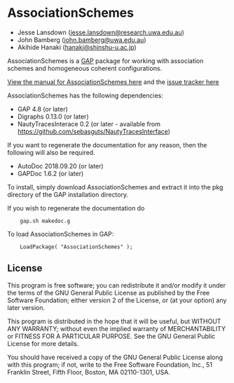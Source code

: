 # AssociationSchemes

* Jesse Lansdown (jesse.lansdown@research.uwa.edu.au)
* John Bamberg (john.bamberg@uwa.edu.au)
* Akihide Hanaki (hanaki@shinshu-u.ac.jp)

AssociationSchemes is a [GAP](https://www.gap-system.org) package for working with association schemes and homogeneous
coherent configurations.

[View the manual for AssociationSchemes here](http://www.jesselansdown.com/AssociationSchemes/doc/manual.pdf)
and the [issue tracker here](https://github.com/jesselansdown/AssociationSchemes/issues)

AssociationSchemes has the following dependencies:
* GAP 4.8 (or later)
* Digraphs 0.13.0 (or later)
* NautyTracesInterace 0.2 (or later - available from https://github.com/sebasguts/NautyTracesInterface)

If you want to regenerate the documentation for any reason, then the following will also be required.

* AutoDoc 2018.09.20 (or later)
* GAPDoc 1.6.2 (or later)

To install, simply download AssociationSchemes and extract it into the pkg directory of the GAP installation directory.

If you wish to regenerate the documentation do

		gap.sh makedoc.g

To load AssociationSchemes in GAP:

		LoadPackage( "AssociationSchemes" );

## License

This program is free software; you can redistribute it and/or
modify it under the terms of the GNU General Public License
as published by the Free Software Foundation; either version 2
of the License, or (at your option) any later version.

This program is distributed in the hope that it will be useful,
but WITHOUT ANY WARRANTY; without even the implied warranty of
MERCHANTABILITY or FITNESS FOR A PARTICULAR PURPOSE.  See the
GNU General Public License for more details.

You should have received a copy of the GNU General Public License
along with this program; if not, write to the Free Software
Foundation, Inc., 51 Franklin Street, Fifth Floor, Boston, MA  02110-1301, USA.
